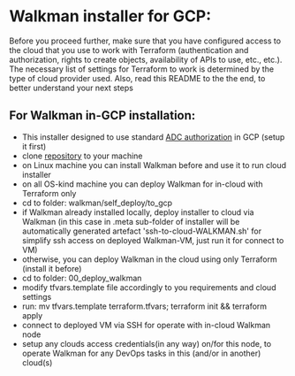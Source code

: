 # Walkman installer for GCP:
Before you proceed further, make sure that you have configured access to the cloud 
that you use to work with Terraform (authentication and authorization, rights to 
create objects, availability of APIs to use, etc., etc.). The necessary list of 
settings for Terraform to work is determined by the type of cloud provider used.
Also, read this README to the the end, to better understand your next steps

## For Walkman in-GCP installation:
- This installer designed to use standard [ADC authorization](https://cloud.google.com/docs/authentication/provide-credentials-adc) in GCP (setup it first)
- clone [repository](https://github.com/shakhor-shual/walkman/tree/main) to your machine 
- on Linux machine you can install Walkman before and use it to run cloud installer
- on all OS-kind machine you can deploy Walkman for in-cloud with Terraform only
- cd to folder: walkman/self_deploy/to_gcp 
- if Walkman already installed  locally, deploy installer to cloud via Walkman 
(in this case in .meta sub-folder of installer will be automatically generated
artefact 'ssh-to-cloud-WALKMAN.sh' for simplify ssh access on deployed 
Walkman-VM, just run it for connect to VM) 
- otherwise, you can deploy Walkman in the cloud using only Terraform (install it before)
- cd to folder: 00_deploy_walkman 
- modify tfvars.template file accordingly to you requirements and cloud settings
- run: mv tfvars.template terraform.tfvars; terraform init && terraform apply
- connect to deployed VM via SSH for operate with in-cloud Walkman node
- setup any clouds access credentials(in any way) on/for this node, to operate Walkman 
for any DevOps tasks in this (and/or in another) cloud(s)






